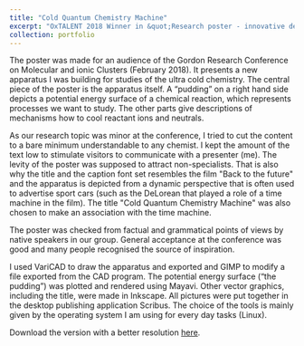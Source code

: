 ```yaml
---
title: "Cold Quantum Chemistry Machine"
excerpt: "OxTALENT 2018 Winner in &quot;Research poster - innovative design" category&quot;. <br/><img src='/images/OxTALENTPosterImg.jpg'>"
collection: portfolio
---
```


The poster was made for an audience of the Gordon Research Conference on Molecular and ionic Clusters (February 2018). It presents a new apparatus I was building for studies of the ultra cold chemistry. The central piece of the poster is the apparatus itself. A “pudding” on a right hand side depicts a potential energy surface of a chemical reaction, which represents processes we want to study. The other parts give descriptions of mechanisms how to cool reactant ions and neutrals.

As our research topic was minor at the conference, I tried to cut the content to a bare minimum understandable to any chemist. I kept the amount of the text low to stimulate visitors to communicate with a presenter (me). The levity of the poster was supposed to attract non-specialists. That is also why the title and the caption font set resembles the film "Back to the future" and the apparatus is depicted from a dynamic perspective that is often used to advertise sport cars (such as the DeLorean that played a role of a time machine in the film). The title "Cold Quantum Chemistry Machine" was also chosen to make an association with the time machine.

The poster was checked from factual and grammatical points of views by native speakers in our group. General acceptance at the conference was good and many people recognised the source of inspiration.

I used VariCAD to draw the apparatus and exported and GIMP to modify a file exported from the CAD program. The potential energy surface (“the pudding”) was plotted and rendered using Mayavi. Other vector graphics, including the title, were made in Inkscape. All pictures were put together in the desktop publishing application Scribus. The choice of the tools is mainly given by the operating system I am using for every day tasks (Linux).

Download the version with a better resolution [here](files/OxTALENTPoster.pdf).
